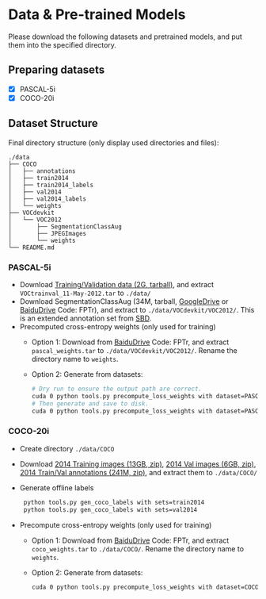 # Data & Pre-trained Models

Please download the following datasets and pretrained models, and put them into the specified directory.

## Preparing datasets

* [x] PASCAL-5i
* [x] COCO-20i

## Dataset Structure

Final directory structure (only display used directories and files):

```
./data
├── COCO
│   ├── annotations
│   ├── train2014
│   ├── train2014_labels
│   ├── val2014
│   ├── val2014_labels
│   └── weights
├── VOCdevkit
│   └── VOC2012
│       ├── SegmentationClassAug
│       ├── JPEGImages
│       └── weights
└── README.md
```

### PASCAL-5i

* Download [Training/Validation data (2G, tarball)](http://host.robots.ox.ac.uk/pascal/VOC/voc2012/VOCtrainval_11-May-2012.tar), and extract `VOCtrainval_11-May-2012.tar` to `./data/`
* Download SegmentationClassAug (34M, tarball, [GoogleDrive](https://drive.google.com/file/d/1cdBd-Yg6doY1gj_LxttWm6V9ZoPJCLSP/view?usp=sharing) or [BaiduDrive](https://pan.baidu.com/s/169SnDvx9dnfldIUbnouQwA) Code: FPTr), and extract to `./data/VOCdevkit/VOC2012/`. This is an extended annotation set from [SBD](http://home.bharathh.info/pubs/codes/SBD/download.html).
* Precomputed cross-entropy weights (only used for training)
  * Option 1: Download from [BaiduDrive](https://pan.baidu.com/s/169SnDvx9dnfldIUbnouQwA) Code: FPTr, and extract `pascal_weights.tar` to `./data/VOCdevkit/VOC2012/`. Rename the directory name to `weights`.
  * Option 2: Generate from datasets:

    ```bash
    # Dry run to ensure the output path are correct.
    cuda 0 python tools.py precompute_loss_weights with dataset=PASCAL dry_run=True
    # Then generate and save to disk.
    cuda 0 python tools.py precompute_loss_weights with dataset=PASCAL
    ```

### COCO-20i

* Create directory `./data/COCO`
* Download [2014 Training images (13GB, zip)](http://images.cocodataset.org/zips/train2014.zip), [2014 Val images (6GB, zip)](http://images.cocodataset.org/zips/val2014.zip), [2014 Train/Val annotations (241M, zip)](http://images.cocodataset.org/annotations/annotations_trainval2014.zip), and extract them to `./data/COCO/` 
* Generate offline labels

  ```bash
   python tools.py gen_coco_labels with sets=train2014
   python tools.py gen_coco_labels with sets=val2014
  ```

* Precompute cross-entropy weights (only used for training)
  * Option 1: Download from [BaiduDrive](https://pan.baidu.com/s/169SnDvx9dnfldIUbnouQwA) Code: FPTr, and extract `coco_weights.tar` to `./data/COCO/`. Rename the directory name to `weights`.
  * Option 2: Generate from datasets:

    ```bash
    cuda 0 python tools.py precompute_loss_weights with dataset=COCO save_byte=True
    ```
